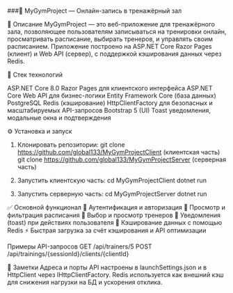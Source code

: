 ###💪 MyGymProject — Онлайн-запись в тренажёрный зал

📝 Описание
MyGymProject — это веб-приложение для тренажёрного зала, позволяющее пользователям записываться на тренировки онлайн, просматривать расписание, выбирать тренеров, и управлять своим расписанием.
Приложение построено на ASP.NET Core Razor Pages (клиент) и Web API (сервер), с поддержкой кэширования данных через Redis.

🚀 Стек технологий

ASP.NET Core 8.0
Razor Pages для клиентского интерфейса
ASP.NET Core Web API для бизнес-логики
Entity Framework Core (база данных)
PostgreSQL
Redis (кэширование)
HttpClientFactory для безопасных и масштабируемых API-запросов
Bootstrap 5 (UI)
Toast уведомления, модальные окна и подтверждения

⚙️ Установка и запуск

1. Клонировать репозитории:
   git clone https://github.com/global133/MyGymProjectClient (клиентская часть)
   git clone https://github.com/global133/MyGymProjectServer (cерверная часть)

2. Запустить клиентскую часть:
   cd MyGymProjectClient
   dotnet run
   
3. Запустить серверную часть:
   cd MyGymProjectServer
   dotnet run


✅ Основной функционал
🔐 Аутентификация и авторизация
📅 Просмотр и фильтрация расписания
👤 Выбор и просмотр тренеров
💬 Уведомления (toast) при действиях пользователя
🧠 Кэширование данных с помощью Redis
⚡️ Быстрая загрузка за счёт кэширования и API оптимизации

 Примеры API-запросов
 GET /api/trainers/5
 POST /api/trainings/{sessionId}/clients/{clientId}

📌 Заметки
Адреса и порты API настроены в launchSettings.json и в HttpClient через IHttpClientFactory.
Redis используется как внешний кэш для снижения нагрузки на БД и ускорения отклика.
   
